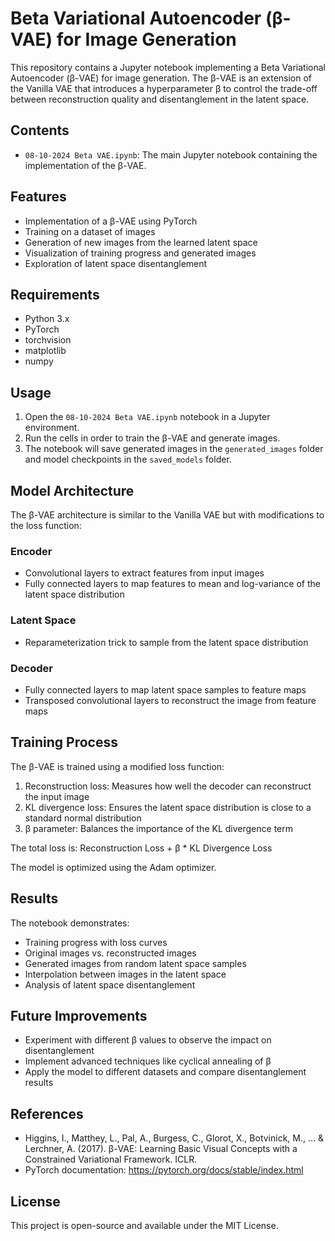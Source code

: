# Beta Variational Autoencoder (β-VAE) for Image Generation

This repository contains a Jupyter notebook implementing a Beta Variational Autoencoder (β-VAE) for image generation. The β-VAE is an extension of the Vanilla VAE that introduces a hyperparameter β to control the trade-off between reconstruction quality and disentanglement in the latent space.

## Contents

- `08-10-2024 Beta VAE.ipynb`: The main Jupyter notebook containing the implementation of the β-VAE.

## Features

- Implementation of a β-VAE using PyTorch
- Training on a dataset of images
- Generation of new images from the learned latent space
- Visualization of training progress and generated images
- Exploration of latent space disentanglement

## Requirements

- Python 3.x
- PyTorch
- torchvision
- matplotlib
- numpy

## Usage

1. Open the `08-10-2024 Beta VAE.ipynb` notebook in a Jupyter environment.
2. Run the cells in order to train the β-VAE and generate images.
3. The notebook will save generated images in the `generated_images` folder and model checkpoints in the `saved_models` folder.

## Model Architecture

The β-VAE architecture is similar to the Vanilla VAE but with modifications to the loss function:

### Encoder
- Convolutional layers to extract features from input images
- Fully connected layers to map features to mean and log-variance of the latent space distribution

### Latent Space
- Reparameterization trick to sample from the latent space distribution

### Decoder
- Fully connected layers to map latent space samples to feature maps
- Transposed convolutional layers to reconstruct the image from feature maps

## Training Process

The β-VAE is trained using a modified loss function:
1. Reconstruction loss: Measures how well the decoder can reconstruct the input image
2. KL divergence loss: Ensures the latent space distribution is close to a standard normal distribution
3. β parameter: Balances the importance of the KL divergence term

The total loss is: Reconstruction Loss + β * KL Divergence Loss

The model is optimized using the Adam optimizer.

## Results

The notebook demonstrates:
- Training progress with loss curves
- Original images vs. reconstructed images
- Generated images from random latent space samples
- Interpolation between images in the latent space
- Analysis of latent space disentanglement

## Future Improvements

- Experiment with different β values to observe the impact on disentanglement
- Implement advanced techniques like cyclical annealing of β
- Apply the model to different datasets and compare disentanglement results

## References

- Higgins, I., Matthey, L., Pal, A., Burgess, C., Glorot, X., Botvinick, M., ... & Lerchner, A. (2017). β-VAE: Learning Basic Visual Concepts with a Constrained Variational Framework. ICLR.
- PyTorch documentation: https://pytorch.org/docs/stable/index.html

## License

This project is open-source and available under the MIT License.
